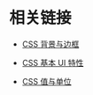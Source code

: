 # 相关链接

* [CSS 背景与边框](http://w3.org/TR/css-backgrounds)

* [CSS 基本 UI 特性](http://w3.org/TR/css3-ui)

* [CSS 值与单位](http://w3.org/TR/css-values)
